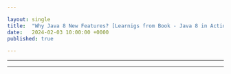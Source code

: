 ```yaml
---

layout: single
title:  "Why Java 8 New Features? [Learnigs from Book - Java 8 in Action by Manning Publication]"
date:   2024-02-03 10:00:00 +0000
published: true

---
```




---



---
